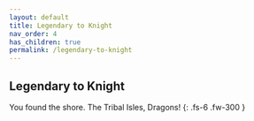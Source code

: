 ```yaml
---
layout: default
title: Legendary to Knight
nav_order: 4
has_children: true
permalink: /legendary-to-knight
---
```


## Legendary to Knight

You found the shore. The Tribal Isles, Dragons!
{: .fs-6 .fw-300 }
